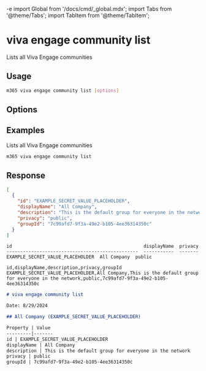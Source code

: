 -e <!-- DISCLAIMER: All secrets, passwords, and sensitive values in this document are examples only and not real credentials. -->
import Global from '/docs/cmd/_global.mdx';
import Tabs from '@theme/Tabs';
import TabItem from '@theme/TabItem';

# viva engage community list

Lists all Viva Engage communities

## Usage

```sh
m365 viva engage community list [options]
```

## Options

<Global />

## Examples

Lists all Viva Engage communities

```sh
m365 viva engage community list
```

## Response

<Tabs>
  <TabItem value="JSON">

  ```json
  [
    {
      "id": "EXAMPLE_SECRET_VALUE_PLACEHOLDER",
      "displayName": "All Company",
      "description": "This is the default group for everyone in the network",
      "privacy": "public",
      "groupId": "7c99afd7-9f3a-49e2-b105-4ee36314350c"
    }
  ]
  ```

  </TabItem>
  <TabItem value="Text">

  ```text
  id                                                displayName  privacy
  ------------------------------------------------  -----------  -------
  EXAMPLE_SECRET_VALUE_PLACEHOLDER  All Company  public
  ```

  </TabItem>
  <TabItem value="CSV">

  ```csv
  id,displayName,description,privacy,groupId
  EXAMPLE_SECRET_VALUE_PLACEHOLDER,All Company,This is the default group for everyone in the network,public,7c99afd7-9f3a-49e2-b105-4ee36314350c
  ```

  </TabItem>
  <TabItem value="Markdown">

  ```md
  # viva engage community list

  Date: 8/29/2024

  ## All Company (EXAMPLE_SECRET_VALUE_PLACEHOLDER)

  Property | Value
  ---------|-------
  id | EXAMPLE_SECRET_VALUE_PLACEHOLDER
  displayName | All Company
  description | This is the default group for everyone in the network
  privacy | public
  groupId | 7c99afd7-9f3a-49e2-b105-4ee36314350c
  ```
  
  </TabItem>
</Tabs>

